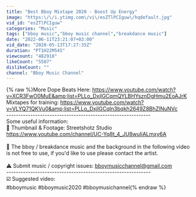 ```yaml
---
title: "Best Bboy Mixtape 2020 - Boost Up Energy"
image: "https:\/\/i.ytimg.com\/vi\/esZTlPCIguw\/hqdefault.jpg"
vid_id: "esZTlPCIguw"
categories: "Music"
tags: ["bboy music","bboy music channel","breakdance music"]
date: "2022-06-11T23:21:07+03:00"
vid_date: "2020-05-13T17:27:35Z"
duration: "PT1H22M54S"
viewcount: "482918"
likeCount: "5507"
dislikeCount: ""
channel: "Bboy Music Channel"
---
```

{% raw %}More Dope Beats Here: <a rel="nofollow" target="blank" href="https://www.youtube.com/watch?v=XCR3FwO0MuE&amp;list=PLLo_DxjlGCqmQYLBHYsznDgHmu2EoAJrK">https://www.youtube.com/watch?v=XCR3FwO0MuE&amp;list=PLLo_DxjlGCqmQYLBHYsznDgHmu2EoAJrK</a><br />Mixtapes for training: <a rel="nofollow" target="blank" href="https://www.youtube.com/watch?v=VLYQ71QKVu0&amp;list=PLLo_DxjlGCqln3bqkh2649Z8BhZlNuNVc">https://www.youtube.com/watch?v=VLYQ71QKVu0&amp;list=PLLo_DxjlGCqln3bqkh2649Z8BhZlNuNVc</a><br />------------------------------------------------------------<br />Some useful information:<br />📸 Thumbnail &amp; Footage: Streetshotz Studio<br /><a rel="nofollow" target="blank" href="https://www.youtube.com/channel/UC-Yq8t_4_JU8wuIiALmxy6A">https://www.youtube.com/channel/UC-Yq8t_4_JU8wuIiALmxy6A</a><br /><br />🚫 The bboy / breakdance music and the background in the following video is not free to use, if you'd like to use please contact the artist.<br /><br />⚠️ Submit music / copyright issues: bboymusicchannel@gmail.com<br />------------------------------------------------------------<br />☑️ Suggested video:<br />#bboymusic #bboymusic2020 #bboymusichannel{% endraw %}
